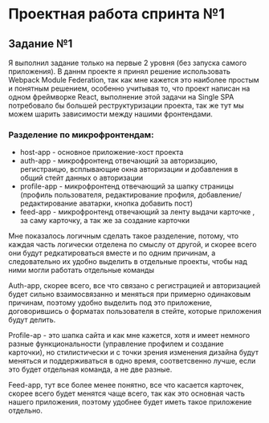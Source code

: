 # Проектная работа спринта №1

## Задание №1

Я выполнил задание только на первые 2 уровня (без запуска самого приложения).
В даннм проекте я принял решение использовать Webpack Module Federation, так как мне кажется это наиболее простым и понятным решением, особенно учитывая то, что проект написан на одном фреймворке React, выполнение этой задачи на Single SPA потребовало бы большей реструктуризации проекта, так же тут мы можем шарить зависимости между нашими фронтендами.

### Разделение по микрофронтендам:
- host-app - основное приложение-хост проекта
- auth-app - микрофронтенд отвечающий за авторизацию, регистраицю, всплывающие окна авторизации и добавления в общий стейт данных о авторизации
- profile-app - микрофронтенд отвечающий за шапку страницы (профиль пользователя, редактирование профиля, добавление/редактирование аватарки, кнопка добавить пост)
- feed-app - микрофронтенд отвечающий за ленту выдачи карточке , за саму карточку, а так же за создание карточки

Мне показалось логичным сделать такое разделение, потому, что каждая часть логически отделена по смыслу от другой, и скорее всего они будут редкатироваться вместе и по одним причинам, а следовательно их удобно выделить в отдельные проекты, чтобы над ними могли работать отдельные команды

Auth-app, скорее всего, все что связано с регистрацией и авторизацией будет сильно взаимосвязанно и меняться при примерно одинаковым причинам, поэтому удобно выделить под это приложение, договорившись о форматах пользователя в стейте, которые приложения будут делить.

Profile-ap - это шапка сайта и как мне кажется, хотя и имеет немного разные функциональности (управление профилем и создание карточки), но стилистически и с точки зрения изменения дизайна будут меняться и поддерживаться в одно время, соответсвенно лучше, если это будет отдельная команда, а не две разные.

Feed-app, тут все более менее понятно, все что касается карточек, скорее всего будет менятся чаще всего, так как это основная часть нашего приложения, поэтому удобнее будет иметь такое приложение отдельно.
